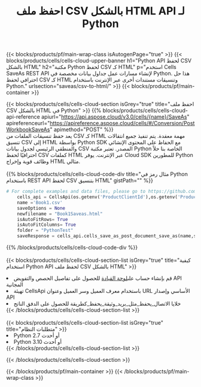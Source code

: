 ﻿---
title:  احفظ ملف CSV بالشكل HTML API لـ Python
description:  استخدام Aspose.Cells Cloud SDK لـ Python لحفظ ملف بتنسيق CSV كملف بتنسيق HTML.
url: /ar/python/saveas/csv-to-html/
---
{{< blocks/products/pf/main-wrap-class isAutogenPage="true" >}}
{{< blocks/products/cells/cells-cloud-upper-banner h1="Python API لحفظ CSV بالشكل HTML" h2="مكتبة Python لحفظ CSV كـ HTML" p="استخدم Cells SaveAs REST API لإنشاء مسارات عمل جداول بيانات مخصصة في Python. هذا حل احترافي لحفظ CSV كـ HTML وتنسيقات مستندات أخرى عبر الإنترنت باستخدام Python." urlsection="saveas/csv-to-html/" >}}
{{< blocks/products/pf/main-container >}}

{{< blocks/products/cells/cells-cloud-section isGrey="true" title="احفظ ملف CSV بالشكل HTML في Python" >}}
{{% blocks/products/cells/cells-cloud-api-reference apiurl="https://api.aspose.cloud/v3.0/cells/{name}/SaveAs" apireferenceurl="https://apireference.aspose.cloud/cells/#/Conversion/PostWorkbookSaveAs" apimethod="POST" %}}
<br/>
يعد حفظ تنسيقات الملفات من CSV كـ HTML مهمة معقدة. يتم تنفيذ جميع انتقالات تنسيق CSV إلى HTML بواسطة Python SDK مع الحفاظ على المحتوى الإنشائي والمنطقي الرئيسي لجدول بيانات CSV المصدر. تعتبر مكتبة Python الخاصة بنا حلاً احترافيًا لحفظ CSV كملفات HTML عبر الإنترنت. يوفر Cloud SDK للمطورين Python وظائف قوية وإخراج HTML مثالي.
<br/>
<br/>
{{% blocks/products/cells/cells-cloud-code-div title="مثال رمز في Python باستخدام REST API لحفظ CSV بتنسيق HTML" gistPath="" %}}
  
```python
# For complete examples and data files, please go to https://github.com/aspose-cells-cloud/aspose-cells-cloud-python/
    cells_api = CellsApi(os.getenv('ProductClientId'),os.getenv('ProductClientSecret'))
    name ='Book1.csv'    
    saveOptions = None
    newfilename = "Book1Saveas.html"
    isAutoFitRows= True
    isAutoFitColumns= True
    folder = "PythonTest"
    saveResponse = cells_api.cells_save_as_post_document_save_as(name,save_options=saveOptions, newfilename=(folder +'/' + newfilename),folder=folder)
```
  
{{% /blocks/products/cells/cells-cloud-code-div %}}
<br/>
<br/>
{{< blocks/products/cells/cells-cloud-section-list isGrey="true" title="كيفية استخدام Python API لحفظ ملف CSV بالشكل HTML" >}}
<li> قم بإنشاء حساب على<a href="https://dashboard.aspose.cloud/">لوحة القيادة</a> للحصول على تفاصيل الحصص والتفويض API المجانية</li>
<li>تهيئة CellsApi باستخدام معرف العميل وسر العميل وعنوان URL الأساسي وإصدار API</li>
<li>خلايا الاتصال_يحفظ_مثل_بريد_وثيقة_يحفظ_كطريقة للحصول على الدفق الناتج</li>
{{< /blocks/products/cells/cells-cloud-section-list >}}
<br/>
<br/>
{{< blocks/products/cells/cells-cloud-section-list isGrey="true" title="متطلبات النظام" >}}
<li>Python 2.7 أو أحدث</li>
<li>Python 3.10 أو أحدث</li>
{{< /blocks/products/cells/cells-cloud-section-list >}}

{{< /blocks/products/cells/cells-cloud-section >}}

{{< /blocks/products/pf/main-container >}}
{{< /blocks/products/pf/main-wrap-class >}}

